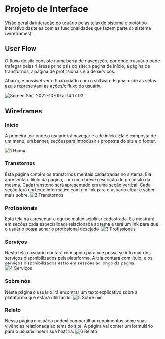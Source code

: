 
# Projeto de Interface

Visão geral da interação do usuário pelas telas do sistema e protótipo interativo das telas com as funcionalidades que fazem parte do sistema (wireframes).


## User Flow

O fluxo do site consiste numa barra de navegação, por onde o usuário pode trafegar pelas 4 àreas principais do site: a página de início, a página de transtornos, a página de profissionais e a de serviços.

Abaixo, é possível ver o fluxo criado com o software Figma, onde as setas azuis representam as ações/o fluxo do usuário.

![Screen Shot 2022-10-09 at 14 17 03](https://user-images.githubusercontent.com/110241105/194770450-dc337e2c-3f7f-41c7-8a84-967b0881b077.png)



## Wireframes

### Início

A primeira tela onde o usuário irá navegar é a de início. Ela é composta de um menu, um banner, seções para introduzir a proposta do site e o footer.

![1  Home](https://user-images.githubusercontent.com/110241105/194770748-515a2ebc-e307-4dc1-8765-cb2355057699.png)

### Transtornos
Esta página contém os transtornos mentais cadastradas no sistema. Ela apresenta o título da página, com uma breve descrição do propósito da mesma. Cada transtono será apresentado em uma seção vertical. Cada seção terá um texto informativo com um link para o usúario clicar e saber mais sobre. 
![2  Transtornos](https://user-images.githubusercontent.com/110241105/194770791-63c8009f-5291-498c-98e9-900a6ba98ab2.png)

### Profissionais
Esta tela irá apresentar a equipe multidisciplinar cadastrada. 
Ela mostrará em seções cada especialidade relacionada ao tema e terá um link para que o usuário possa achar o profissional desejado.
![3  Profissionais](https://user-images.githubusercontent.com/110241105/194770910-a8458411-ff43-4cf2-be41-255f7c930b3d.png)

### Serviços
Nesta tela o usuário contará com apoio para que possa se informar dos serviços disponibilizados pela plataforma. A tela contará com título, e os serviços disponibilizados estão em sessões ao longo da página.
![4  Serviços](https://user-images.githubusercontent.com/110241105/194770919-03c74835-bebb-405f-982a-d2a6b7e57e41.png)

### Sobre nós
Nesta página o usuário irá encontrar um texto explicativo sobre a plataforma que estará utilizando. 
![5  Sobre nós](https://user-images.githubusercontent.com/110241105/194770926-39ccbd49-3eb8-4d25-b957-703f55459f26.png)

### Relato
Nessa página o usuário poderá compartilhar depoimentos sobre suas vivências relacionada ao tema do site. A página vai conter um formulário para o usuário inserir sua história. 
![6  Relato](https://user-images.githubusercontent.com/110241105/194770933-e89d84f5-c9a3-47c2-9185-099ee92f3d24.png)




